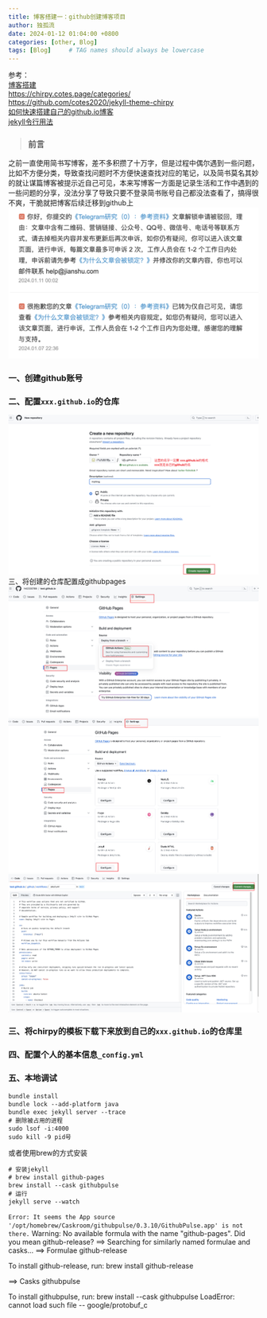 ```yaml
---
title: 博客搭建一：github创建博客项目
author: 独孤流
date: 2024-01-12 01:04:00 +0800
categories: [other, Blog]
tags: [Blog]     # TAG names should always be lowercase
---
```


参考：    
[博客搭建](https://wizard23333.github.io/categories/%E5%8D%9A%E5%AE%A2%E6%90%AD%E5%BB%BA/)     
https://chirpy.cotes.page/categories/        
https://github.com/cotes2020/jekyll-theme-chirpy    
[如何快速搭建自己的github.io博客](https://keysaim.github.io/post/blog/2017-08-15-how-to-setup-your-github-io-blog/)     
[jekyll令行用法](https://www.jekyll.com.cn/docs/usage/)  


> ### 前言
之前一直使用简书写博客，差不多积攒了十万字，但是过程中偶尔遇到一些问题，比如不方便分类，导致查找问题时不方便快速查找对应的笔记，以及简书莫名其妙的就让谋篇博客被提示近自己可见，本来写博客一方面是记录生活和工作中遇到的一些问题的分享，没法分享了导致只要不登录简书账号自己都没法查看了，搞得很不爽，干脆就把博客后续迁移到github上
![js](/assets/img/blog/blog-01-00.png)

### 一、创建github账号

### 二、配置`xxx.github.io`的仓库
![js](/assets/img/blog/blog-01-01.png)
三、将创建的仓库配置成githubpages
![js](/assets/img/blog/blog-01-02.png)
![js](/assets/img/blog/blog-01-03.png)
![js](/assets/img/blog/blog-01-04.png)

### 三、将chirpy的模板下载下来放到自己的`xxx.github.io`的仓库里

### 四、配置个人的基本信息`_config.yml`

### 五、本地调试
```
bundle install
bundle lock --add-platform java
bundle exec jekyll server --trace
# 删除被占用的进程
sudo lsof -i:4000
sudo kill -9 pid号

```

或者使用brew的方式安装
```
# 安装jekyll
# brew install github-pages
brew install --cask githubpulse
# 运行
jekyll serve --watch
```

`Error: It seems the App source '/opt/homebrew/Caskroom/githubpulse/0.3.10/GithubPulse.app' is not there.`
Warning: No available formula with the name "github-pages". Did you mean github-release?
==> Searching for similarly named formulae and casks...
==> Formulae
github-release

To install github-release, run:
  brew install github-release

==> Casks
githubpulse

To install githubpulse, run:
  brew install --cask githubpulse
  LoadError: cannot load such file -- google/protobuf_c
